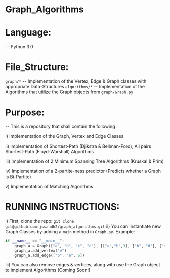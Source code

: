 # Graph_Algorithms

# Language:
-- Python 3.0

# File_Structure:
  ```graph/*``` -- Implementation of the Vertex, Edge & Graph classes with appropriate Data-Structures
  ```algorithms/*``` -- Implementation of the Algorithms that utilize the Graph objects from ```graph/Graph.py```

# Purpose:
-- This is a repository that shall contain the following :

i) Implementation of the Graph, Vertex and Edge Classes

ii) Implementation of Shortest-Path (Djikstra & Bellman-Ford), All pairs Shortest-Path (Floyd-Warshall) Algorithms

iii) Implementation of 2 Minimum Spanning Tree Algorithms (Kruskal & Prim)

iv) Implementation of a 2-partite-ness predictor (Predicts whether a Graph is Bi-Partite)

v) Implementation of Matching Algorithms


# RUNNING INSTRUCTIONS:
i) First, clone the repo: ``` git clone git@github.com:jssandh2/graph_algorithms.git ```
ii) You can instantiate new Graph Classes by adding a ```main``` method in ```Graph.py```. Example:
```Python
if __name__ == "__main__":
    graph_a = Graph(["a", "b", "c", "d"], [["a","b",3], ["b", "d"], ["d", "a", 2], ["a", "c", 5]])
    graph_a.add_vertex("e")
    graph_a.add_edge(["b", "e", 6])
```
iii) You can also remove edges & vertices, along with use the Graph object to implement Algorithms (Coming Soon!)
